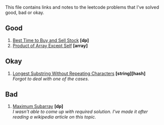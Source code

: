 This file contains links and notes to the leetcode problems that I've solved good, bad or okay.

## Good
1. [Best Time to Buy and Sell Stock](https://leetcode.com/problems/best-time-to-buy-and-sell-stock/) **\[dp]**
1. [Product of Array Except Self](https://leetcode.com/problems/product-of-array-except-self/) **\[array]**

## Okay
1. [Longest Substring Without Repeating Characters](https://leetcode.com/problems/longest-substring-without-repeating-characters/)
   **\[string]\[hash]**  
   *Forgot to deal with one of the cases*.

## Bad
1. [Maximum Subarray](https://leetcode.com/problems/maximum-subarray/) **\[dp]**  
   *I wasn't able to come up with required solution. I've made it after reading a wikipedia article on this topic.*
